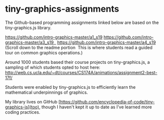 # tiny-graphics-assignments

The Github-based programming assignments linked below are based on the tiny-graphics.js library.  

https://github.com/intro-graphics-master/a1_s19
https://github.com/intro-graphics-master/a3_s19  
https://github.com/intro-graphics-master/a4_s19
(Scroll down to the readme portion  This is where students read a guided tour on common graphics operations.)

Around 1000 students based their course projects on tiny-graphics.js, a sampling of which students opted to host here:
http://web.cs.ucla.edu/~dt/courses/CS174A/animations/assignment2-best-17f/

Students were enabled by tiny-graphics.js to efficiently learn the mathematical underpinnings of graphics.

My library lives on GitHub [https://github.com/encyclopedia-of-code/tiny-graphics-js](too), though I haven't kept it up to date as I've learned more coding practices.
